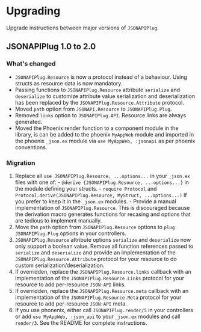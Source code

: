 # Upgrading

Upgrade instructions between major versions of `JSONAPIPlug`.

## JSONAPIPlug 1.0 to 2.0

### What's changed

- `JSONAPIPlug.Resource` is now a protocol instead of a behaviour.
  Using structs as resource data is now mandatory.
- Passing functions to `JSONAPIPlug.Resource` attribute `serialize`
  and `deserialize` to customize attribute value serialization and
  deserialization has been replaced by the `JSONAPIPlug.Resource.Attribute`
  protocol.
- Moved `path` option from `JSONAPI.Resource` to `JSONAPIPlug.Plug`.
- Removed `links` option to `JSONAPIPlug.API`. Resource links are always generated.
- Moved the Phoenix render function to a component module in the library, is can be added
  to the phoenix `MyAppWeb` module and imported in the phoenix `_json.ex` module via
  `use MyAppWeb, :jsonapi` as per phoenix conventions.

### Migration

  1. Replace all `use JSONAPIPlug.Resource, ...options...` in your `_json.ex` files with one of:
    - `@derive {JSONAPIPlug.Resource, ...options...}` in the module defining your structs.
    - `require Protocol` and `Protocol.derive(JSONAPIPlug.Resource, MyStruct, ...options...)`
      if you prefer to keep it in the `_json.ex` modules.
    - Provide a manual implementation of `JSONAPIPlug.Resource`. This is discouraged
      because the derivation macro generates functions for recasing and options that are tedious to
      implement manually.
  2. Move the `path` option from `JSONAPIPlug.Resource` options to `plug JSONAPIPlug.Plug` options in your controllers.
  3. `JSONAPIPlug.Resource` attribute options `serialize` and `deserialize` now only support a boolean value.
      Remove all function references passed to `serialize` and `deserialize` and provide an implementation
      of the `JSONAPIPlug.Resource.Attribute` protocol for your resource to do custom serialization/deserialization.
  4. If overridden, replace the `JSONAPIPlug.Resource.links` callback with an implementation of the
     `JSONAPIPlug.Resource.Links` protocol for your resource to add per-resource `JSON:API` links.
  5. If overridden, replace the `JSONAPIPlug.Resource.meta` callback with an implementation of the
    `JSONAPIPlug.Resource.Meta` protocol for your resource to add per-resource `JSON:API` meta.
  6. If you use phonenix, either call `JSONAPIPlug.render/5` in your controllers or add `use MyAppWeb, :json_api`
     to your `_json.ex` modules and call `render/3`. See the README for complete instructions.
